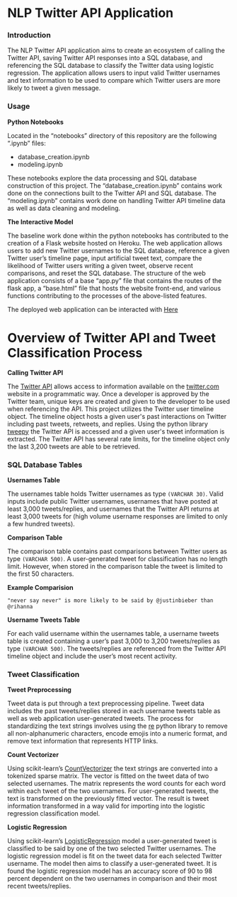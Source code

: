 # NLP Twitter API Application

### Introduction

The NLP Twitter API application aims to create an ecosystem of calling the Twitter API, saving Twitter API responses into a SQL database, and referencing the SQL database to classify the Twitter data using logistic regression. The application allows users to input valid Twitter usernames and text information to be used to compare which Twitter users are more likely to tweet a given message.

### Usage

**Python Notebooks**

Located in the “notebooks” directory of this repository are the following “.ipynb” files:

- database_creation.ipynb
- modeling.ipynb

These notebooks explore the data processing and SQL database construction of this project. The “database_creation.ipynb” contains work done on the connections built to the Twitter API and SQL database. The “modeling.ipynb” contains work done on handling Twitter API timeline data as well as data cleaning and modeling.

**The Interactive Model**

The baseline work done within the python notebooks has contributed to the creation of a Flask website hosted on Heroku. The web application allows users to add new Twitter usernames to the SQL database, reference a given Twitter user’s timeline page, input artificial tweet text, compare the likelihood of Twitter users writing a given tweet, observe recent comparisons, and reset the SQL database. The structure of the web application consists of a base “app.py” file that contains the routes of the flask app, a “base.html” file that hosts the website front-end, and various functions contributing to the processes of the above-listed features.

The deployed web application can be interacted with [Here](https://nlp-twitter-api-application.herokuapp.com/)

# Overview of Twitter API and Tweet Classification Process

**Calling Twitter API**

The [Twitter API](https://developer.twitter.com/en/docs/twitter-api) allows access to information available on the [twitter.com](https://twitter.com) website in a programmatic way. Once a developer is approved by the Twitter team, unique keys are created and given to the developer to be used when referencing the API. This project utilizes the Twitter user timeline object. The timeline object hosts a given user's past interactions on Twitter including past tweets, retweets, and replies. Using the python library [tweepy](https://docs.tweepy.org/en/stable/) the Twitter API is accessed and a given user's tweet information is extracted. The Twitter API has several rate limits, for the timeline object only the last 3,200 tweets are able to be retrieved.

### SQL Database Tables

**Usernames Table**

The usernames table holds Twitter usernames as type ```(VARCHAR 30)```. Valid inputs include public Twitter usernames, usernames that have posted at least 3,000 tweets/replies, and usernames that the Twitter API returns at least 3,000 tweets for (high volume username responses are limited to only a few hundred tweets). 

**Comparison Table**

The comparison table contains past comparisons between Twitter users as type ```(VARCHAR 500)```. A user-generated tweet for classification has no length limit. However, when stored in the comparison table the tweet is limited to the first 50 characters.

**Example Comparision**

```"never say never" is more likely to be said by @justinbieber than @rihanna```

**Username Tweets Table**

For each valid username within the usernames table, a username tweets table is created containing a user’s past 3,000 to 3,200 tweets/replies as type ```(VARCHAR 500)```. The tweets/replies are referenced from the Twitter API timeline object and include the user’s most recent activity.

### Tweet Classification

**Tweet Preprocessing**

Tweet data is put through a text preprocessing pipeline. Tweet data includes the past tweets/replies stored in each username tweets table as well as web application user-generated tweets. The process for standardizing the text strings involves using the [re](https://docs.python.org/3/library/re.html) python library to remove all non-alphanumeric characters, encode emojis into a numeric format, and remove text information that represents HTTP links.

**Count Vectorizer**

Using scikit-learn’s [CountVectorizer](https://scikit-learn.org/stable/modules/generated/sklearn.feature_extraction.text.CountVectorizer.html) the text strings are converted into a tokenized sparse matrix. The vector is fitted on the tweet data of two selected usernames. The matrix represents the word counts for each word within each tweet of the two usernames. For user-generated tweets, the text is transformed on the previously fitted vector. The result is tweet information transformed in a way valid for importing into the logistic regression classification model.

**Logistic Regression**

Using scikit-learn’s [LogisticRegression](https://scikit-learn.org/stable/modules/generated/sklearn.linear_model.LogisticRegression.html) model a user-generated tweet is classified to be said by one of the two selected Twitter usernames. The logistic regression model is fit on the tweet data for each selected Twitter username. The model then aims to classify a user-generated tweet. It is found the logistic regression model has an accuracy score of 90 to 98 percent dependent on the two usernames in comparison and their most recent tweets/replies.
